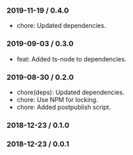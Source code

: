 ### 2019-11-19 / 0.4.0

- chore: Updated dependencies.

### 2019-09-03 / 0.3.0

- feat: Added ts-node to dependencies.

### 2019-08-30 / 0.2.0

- chore(deps): Updated dependencies.
- chore: Use NPM for locking.
- chore: Added postpublish script.

### 2018-12-23 / 0.1.0


### 2018-12-23 / 0.0.1


